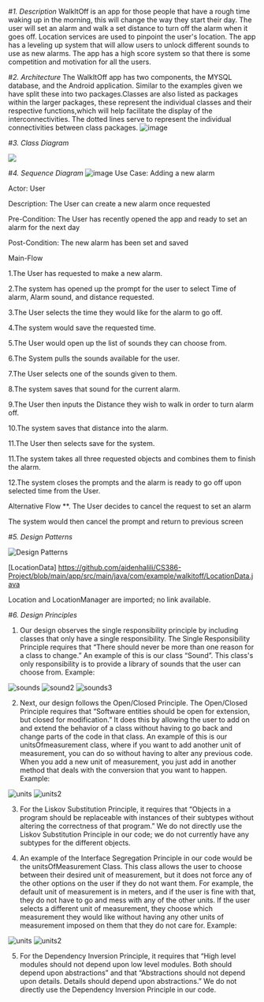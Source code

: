 #*1. Description*
WalkItOff is an app for those people that have a rough time waking up in the morning, this will change the way they start their day. The user will set an alarm and walk a set distance to turn off the alarm when it goes off. Location services are used to pinpoint the user's location. The app has a leveling up system that will allow users to unlock different sounds to use as new alarms. The app has a high score system so that there is some competition and motivation for all the users.

#*2. Architecture*
The WalkItOff app has two components, the MYSQL database, and the Android application. Similar to the examples given we have split these into two packages.Classes are also listed as packages within the larger packages, these represent the individual classes and their respective functions,which will help facilitate the display of the interconnectivities. The dotted lines serve to represent the individual connectivities between class packages.
![image](https://user-images.githubusercontent.com/89943041/140659914-10eb7751-8315-4787-b803-9c48740a6f98.png)



#*3. Class Diagram*

![](https://github.com/aidenhalili/CS386-Project/blob/main/Class%20Screenshot.jpg)

#*4. Sequence Diagram*
![image](https://user-images.githubusercontent.com/89943041/140682137-ae790673-6836-4059-8668-85e5a67ed923.png)
Use Case:
Adding a new alarm

Actor:
User

Description:
The User can create a new alarm once requested

Pre-Condition:
The User has recently opened the app and ready to set an alarm for the next day

Post-Condition:
The new alarm has been set and saved

Main-Flow

1.The User has requested to make a new alarm.

2.The system has opened up the prompt for the user to select Time of alarm, Alarm sound, and distance requested.

3.The User selects the time they would like for the alarm to go off.

4.The system would save the requested time.

5.The User would open up the list of sounds they can choose from.

6.The System pulls the sounds available for the user.

7.The User selects one of the sounds given to them.

8.The system saves that sound for the current alarm.

9.The User then inputs the Distance they wish to walk in order to turn alarm off.

10.The system saves that distance into the alarm.

11.The User then selects save for the system.

11.The system takes all three requested objects and combines them to finish the alarm.

12.The system closes the prompts and the alarm is ready to go off upon selected time from the User.

Alternative Flow
**. The User decides to cancel the request to set an alarm

The system would then cancel the prompt and return to previous screen


#*5. Design Patterns*

![Design Patterns](https://user-images.githubusercontent.com/71902318/140685454-ed98e290-f55b-433c-b75e-16fec9797fb7.jpg)

[LocationData] https://github.com/aidenhalili/CS386-Project/blob/main/app/src/main/java/com/example/walkitoff/LocationData.java

Location and LocationManager are imported; no link available. 



#*6. Design Principles*

1. Our design observes the single responsibility principle by including classes that only have a single responsibility. The Single Responsibility Principle requires that “There should never be more than one reason for a class to change.” An example of this is our class “Sound”. This class's only responsibility is to provide a library of sounds that the user can choose from. 
Example: 

![sounds](https://user-images.githubusercontent.com/72279824/140683441-284f4180-e12e-4a44-b7cd-5dae8c51a296.PNG)
![sound2](https://user-images.githubusercontent.com/72279824/140683458-cc5898c9-1aea-468f-9278-01b8bee0c963.PNG)
![sounds3](https://user-images.githubusercontent.com/72279824/140683470-ac94ee11-0f61-4ce7-af5e-977ad7e86751.PNG)

2. Next, our design follows the Open/Closed Principle. The Open/Closed Principle requires that “Software entities should be open for extension, but closed for modification.”  It does this by allowing the user to add on and extend the behavior of a class without having to go back and change parts of the code in that class. An example of this is our unitsOfmeasurement class, where if you want to add another unit of measurement, you can do so without having to alter any previous code. When you add a new unit of measurement, you just add in another method that deals with the conversion that you want to happen. Example:

![units](https://user-images.githubusercontent.com/72279824/140683550-76e4315c-d227-4082-bdbb-28d536f92711.PNG)
![units2](https://user-images.githubusercontent.com/72279824/140683559-6b50c765-00f2-4a8c-86b1-c4651d58c8f4.PNG)

3. For the Liskov Substitution Principle, it requires that “Objects in a program should be replaceable with instances of their subtypes without altering the correctness of that program.” We do not directly use the Liskov Substitution Principle in our code; we do not currently have any subtypes for the different objects. 

4. An example of the Interface Segregation Principle in our code would be the unitsOfMeasurement Class. This class allows the user to choose between their desired unit of measurement, but it does not force any of the other options on the user if they do not want them. For example, the default unit of measurement is in meters, and if the user is fine with that, they do not have to go and mess with any of the other units. If the user selects a different unit of measurement, they choose which measurement they would like without having any other units of measurement imposed on them that they do not care for. Example: 

![units](https://user-images.githubusercontent.com/72279824/140683626-6e8dfa40-43b5-453b-9a37-29009a662b15.PNG)
![units2](https://user-images.githubusercontent.com/72279824/140683641-e45cef44-01ae-4bc7-ba3d-a57d9317dfcd.PNG)

5. For the Dependency Inversion Principle, it requires that “High level modules should not depend upon low level modules. Both should depend upon abstractions” and that “Abstractions should not depend upon details. Details should depend upon abstractions.” We do not directly use the Dependency Inversion Principle in our code.

